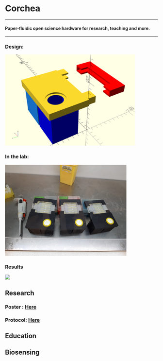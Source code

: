 # Corchea
---
#### Paper-fluidic open science hardware for research, teaching and more.
---
### Design: 
<img src="https://github.com/Open-Hardware-Leaders/Corchea/blob/master/Corchea%20design.png" height="300" />

### In the lab: 
<img src="https://github.com/Open-Hardware-Leaders/Corchea/blob/master/Corchea%20in%20lab.jpg" height="300" />

### Results
<img src="https://media.giphy.com/media/L1Vt24XH6mpyPsZjr8/giphy.gif" height="300" />

## Research
### Poster : [Here](https://www.researchgate.net/publication/334523532_Open-Source_Paper-Fluidic_Device_for_Bacterial_Culture_Communication_and_Biocomputing)
### Protocol: [Here](https://www.protocols.io/view/corchea-paper-based-microfluidic-device-vtwe6pe)

## Education

## Biosensing
